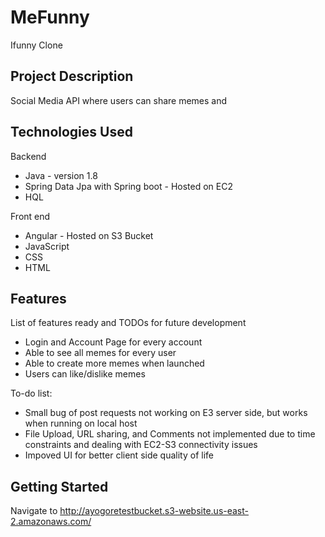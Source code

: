 # MeFunny
Ifunny Clone
## Project Description

Social Media API where users can share memes and 

## Technologies Used

Backend
* Java - version 1.8
* Spring Data Jpa with Spring boot - Hosted on EC2
* HQL

Front end 
* Angular - Hosted on S3 Bucket
* JavaScript
* CSS
* HTML


## Features

List of features ready and TODOs for future development
* Login and Account Page for every account
* Able to see all memes for every user
* Able to create more memes when launched
* Users can like/dislike memes

To-do list:
* Small bug of post requests not working on E3 server side, but works when running on local host
* File Upload, URL sharing, and Comments not implemented due to time constraints and dealing with EC2-S3 connectivity issues
* Impoved UI for better client side quality of life

## Getting Started
Navigate to http://ayogoretestbucket.s3-website.us-east-2.amazonaws.com/


